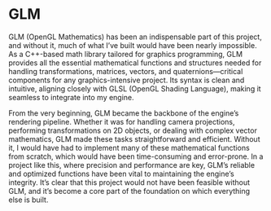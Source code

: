 # GLM

GLM (OpenGL Mathematics) has been an indispensable part of this project, and without it, much of what I’ve built would have been nearly impossible. As a C++-based math library tailored for graphics programming, GLM provides all the essential mathematical functions and structures needed for handling transformations, matrices, vectors, and quaternions—critical components for any graphics-intensive project. Its syntax is clean and intuitive, aligning closely with GLSL (OpenGL Shading Language), making it seamless to integrate into my engine.

From the very beginning, GLM became the backbone of the engine’s rendering pipeline. Whether it was for handling camera projections, performing transformations on 2D objects, or dealing with complex vector mathematics, GLM made these tasks straightforward and efficient. Without it, I would have had to implement many of these mathematical functions from scratch, which would have been time-consuming and error-prone. In a project like this, where precision and performance are key, GLM’s reliable and optimized functions have been vital to maintaining the engine’s integrity. It’s clear that this project would not have been feasible without GLM, and it’s become a core part of the foundation on which everything else is built.